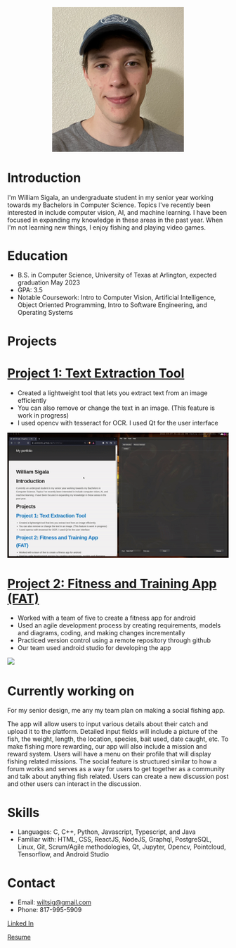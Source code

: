 
<p align="center">
  <img src="https://github.com/WTS012201/Portfolio/blob/main/content/me.PNG?raw=true" height="auto" width="300" />
</p>


# Introduction
I'm William Sigala, an undergraduate student in my senior year working towards my Bachelors in Computer Science. Topics I've recently been interested in include computer vision, AI, and machine learning. I have been focused in expanding my knowledge in these areas in the past year. When I'm not learning new things, I enjoy fishing and playing video games.

# Education
* B.S. in Computer Science, University of Texas at Arlington, expected graduation May 2023
* GPA: 3.5
* Notable Coursework:  Intro to Computer Vision, Artificial Intelligence, Object Oriented Programming, Intro to Software Engineering, and Operating Systems

# Projects

# [Project 1: Text Extraction Tool](https://github.com/WTS012201/Text-Extraction-Tool) 
* Created a lightweight tool that lets you extract text from an image efficiently
* You can also remove or change the text in an image. (This feature is work in progress)
* I used opencv with tesseract for OCR. I used Qt for the user interface

<p align="center">
  <img src="https://github.com/WTS012201/Portfolio/blob/main/content/demo1.gif?raw=true" />
</p>

# [Project 2: Fitness and Training App (FAT)](https://github.com/WTS012201/FAT-App) 
* Worked with a team of five to create a fitness app for android
* Used an agile development process by creating requirements, models and diagrams, coding, and making changes incrementally
* Practiced version control using a remote repository through github
* Our team used android studio for developing the app

![](/content/demo2.gif)

# Currently working on
For my senior design, me any my team plan on making a social fishing app. 

The app will allow users to input various details about their catch and upload it to the platform. Detailed input fields will include a picture of the fish, the weight, length, the location, species, bait used, date caught, etc. To make fishing more rewarding, our app will also include a mission and reward system. Users will have a menu on their profile that will display fishing related missions. The social feature is structured similar to how a forum works and serves as a way for users to get together as a community and talk about anything fish related. Users can create a new discussion post and other users can interact in the discussion.

# Skills
* Languages: C, C++, Python, Javascript, Typescript, and Java 
* Familiar with: HTML, CSS, ReactJS, NodeJS, Graphql, PostgreSQL, Linux, Git, Scrum/Agile methodologies, Qt, Jupyter, Opencv, Pointcloud, Tensorflow, and Android Studio

# Contact
* Email: wiltsig@gmail.com
* Phone: 817-995-5909

[Linked In](https://www.linkedin.com/in/william-sigala-89061424b/)

[Resume](/content/resume.pdf)
